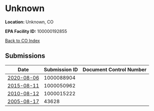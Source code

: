 # Unknown

**Location:** Unknown, CO

**EPA Facility ID:** 100000192855

[Back to CO Index](../../index.md)

## Submissions

| Date | Submission ID | Document Control Number |
|------|--------------|-------------------------|
| [2020-08-06](submissions/1000088904.md) | 1000088904 |  |
| [2015-08-11](submissions/1000050962.md) | 1000050962 |  |
| [2010-08-12](submissions/1000015222.md) | 1000015222 |  |
| [2005-08-17](submissions/43628.md) | 43628 |  |
